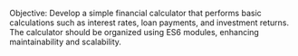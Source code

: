 Objective: Develop a simple financial calculator that performs basic calculations such as interest rates, loan payments, and investment returns. The calculator should be organized using ES6 modules, enhancing maintainability and scalability.
